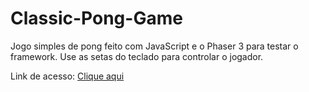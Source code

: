 # Classic-Pong-Game
Jogo simples de pong feito com JavaScript e o Phaser 3 para testar o framework.
Use as setas do teclado para controlar o jogador.

Link de acesso: [Clique aqui](https://classic-pong-game-tau.vercel.app/)
